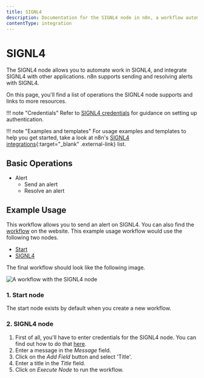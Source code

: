 ```yaml
---
title: SIGNL4
description: Documentation for the SIGNL4 node in n8n, a workflow automation platform. Includes details of operations and configuration, and links to examples and credentials information.
contentType: integration
---
```


# SIGNL4

The SIGNL4 node allows you to automate work in SIGNL4, and integrate SIGNL4 with other applications. n8n supports sending and resolving alerts with SIGNL4.

On this page, you'll find a list of operations the SIGNL4 node supports and links to more resources.

!!! note "Credentials"
    Refer to [SIGNL4 credentials](/integrations/builtin/credentials/signl4/) for guidance on setting up authentication. 

!!! note "Examples and templates"
    For usage examples and templates to help you get started, take a look at n8n's [SIGNL4 integrations](https://n8n.io/integrations/signl4/){:target="_blank" .external-link} list.


## Basic Operations

* Alert
    * Send an alert
    * Resolve an alert

## Example Usage

This workflow allows you to send an alert on SIGNL4. You can also find the [workflow](https://n8n.io/workflows/441) on the website. This example usage workflow would use the following two nodes.
- [Start](/integrations/builtin/core-nodes/n8n-nodes-base.start/)
- [SIGNL4]()

The final workflow should look like the following image.

![A workflow with the SIGNL4 node](/_images/integrations/builtin/app-nodes/signl4/workflow.png)

### 1. Start node

The start node exists by default when you create a new workflow.

### 2. SIGNL4 node

1. First of all, you'll have to enter credentials for the SIGNL4 node. You can find out how to do that [here](/integrations/builtin/credentials/signl4/).
2. Enter a message in the *Message* field.
3. Click on the *Add Field* button and select 'Title'.
4. Enter a title in the *Title* field.
5. Click on *Execute Node* to run the workflow.

